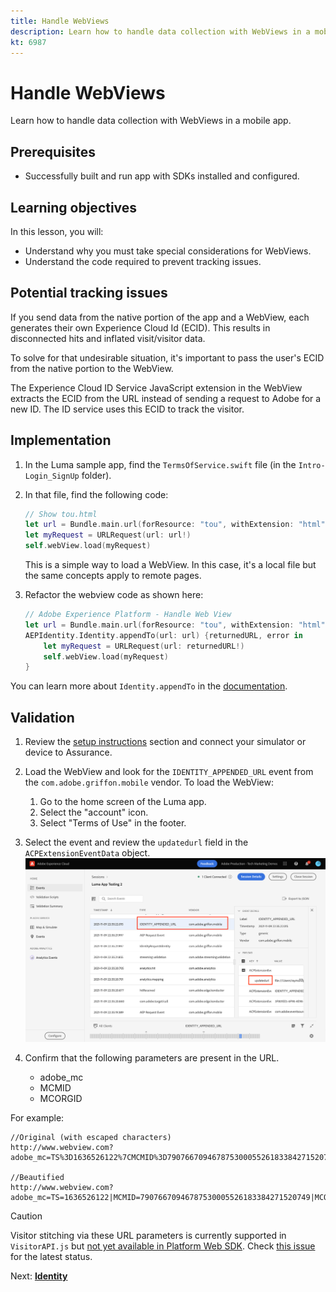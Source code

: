 ```yaml
---
title: Handle WebViews
description: Learn how to handle data collection with WebViews in a mobile app.
kt: 6987
---
```

# Handle WebViews

Learn how to handle data collection with WebViews in a mobile app.

## Prerequisites

* Successfully built and run app with SDKs installed and configured.

## Learning objectives

In this lesson, you will:

* Understand why you must take special considerations for WebViews.
* Understand the code required to prevent tracking issues.


## Potential tracking issues

If you send data from the native portion of the app and a WebView, each generates their own Experience Cloud Id (ECID). This results in disconnected hits and inflated visit/visitor data.

To solve for that undesirable situation, it's important to pass the user's ECID from the native portion to the WebView.

The Experience Cloud ID Service JavaScript extension in the WebView extracts the ECID from the URL instead of sending a request to Adobe for a new ID. The ID service uses this ECID to track the visitor.

## Implementation

1. In the Luma sample app, find the `TermsOfService.swift` file (in the `Intro-Login_SignUp` folder).

1. In that file, find the following code:

    ```swift
    // Show tou.html
    let url = Bundle.main.url(forResource: "tou", withExtension: "html")
    let myRequest = URLRequest(url: url!)
    self.webView.load(myRequest)
    ```

    This is a simple way to load a WebView. In this case, it's a local file but the same concepts apply to remote pages.

1. Refactor the webview code as shown here:

    ```swift
    // Adobe Experience Platform - Handle Web View
    let url = Bundle.main.url(forResource: "tou", withExtension: "html")
    AEPIdentity.Identity.appendTo(url: url) {returnedURL, error in
        let myRequest = URLRequest(url: returnedURL!)
        self.webView.load(myRequest)
    }
    ```

You can learn more about `Identity.appendTo` in the [documentation](https://aep-sdks.gitbook.io/docs/foundation-extensions/mobile-core/identity#implementing-visitor-tracking-between-an-app-and-the-mobile-web).

## Validation

1. Review the [setup instructions](assurance.md) section and connect your simulator or device to Assurance.

1. Load the WebView and look for the `IDENTITY_APPENDED_URL` event from the `com.adobe.griffon.mobile` vendor. To load the WebView:
    1. Go to the home screen of the Luma app.
    1. Select the "account" icon.
    1. Select "Terms of Use" in the footer.

1. Select the event and review the `updatedurl` field in the `ACPExtensionEventData` object.
![webview validation](assets/mobile-webview-validation.png)

1. Confirm that the following parameters are present in the URL.
    * adobe_mc
    * MCMID
    * MCORGID

For example:

```
//Original (with escaped characters)
http://www.webview.com?adobe_mc=TS%3D1636526122%7CMCMID%3D79076670946787530005526183384271520749%7CMCORGID%3D7ABB3E6A5A7491460A495D61%40AdobeOrg

//Beautified
http://www.webview.com?adobe_mc=TS=1636526122|MCMID=79076670946787530005526183384271520749|MCORGID=7ABB3E6A5A7491460A495D61@AdobeOrg
```

>[!CAUTION]
>
>Visitor stitching via these URL parameters is currently supported in `VisitorAPI.js` but [not yet available in Platform Web SDK](https://github.com/adobe/alloy/issues/565). Check [this issue](https://github.com/adobe/alloy/issues/565) for the latest status.


Next: **[Identity](identity.md)**